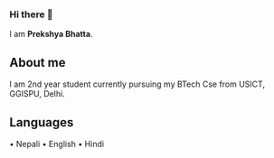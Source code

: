 ### Hi there 👋
I am **Prekshya Bhatta**.

## About me
I am 2nd year student currently pursuing my BTech Cse from USICT, GGISPU, Delhi.

## Languages
• Nepali
•	English
•	Hindi
